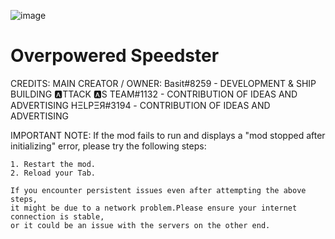 ![image](https://raw.githubusercontent.com/Modraxis/Overpowered-Speedster-mod/main/SB%20overpowered%20speedster.png)
# Overpowered Speedster
CREDITS:
  MAIN CREATOR / OWNER:
    Basit#8259               - DEVELOPMENT & SHIP BUILDING
    🅰TTACK 🅰S TEAM#1132   - CONTRIBUTION OF IDEAS AND ADVERTISING
    HΞLPΞЯ#3194              - CONTRIBUTION OF IDEAS AND ADVERTISING

  IMPORTANT NOTE:
    If the mod fails to run and displays a "mod stopped after initializing" error, please try the following steps:

    1. Restart the mod.
    2. Reload your Tab.

    If you encounter persistent issues even after attempting the above steps,
    it might be due to a network problem.Please ensure your internet connection is stable,
    or it could be an issue with the servers on the other end.

